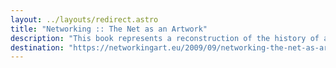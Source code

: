 ```yaml
---
layout: ../layouts/redirect.astro
title: "Networking :: The Net as an Artwork"
description: "This book represents a reconstruction of the history of artistic networking in Italy, through an analysis of the realities which during the past twenty years have given way to a creative, shared and aware use of technologies, from video to computers, contributing to the formation of Italian hacker communities."
destination: "https://networkingart.eu/2009/09/networking-the-net-as-artwork/"
---
```

